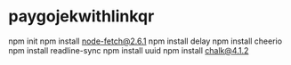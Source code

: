 # paygojekwithlinkqr
npm init 
npm install node-fetch@2.6.1
npm install delay
npm install cheerio
npm install readline-sync
npm install uuid
npm install chalk@4.1.2
